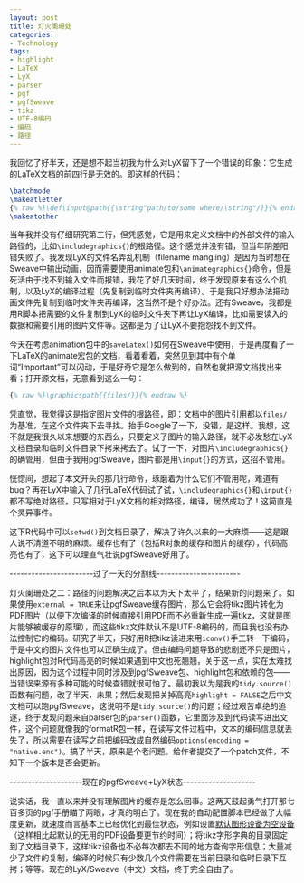 ```yaml
---
layout: post
title: 灯火阑珊处
categories:
- Technology
tags:
- highlight
- LaTeX
- LyX
- parser
- pgf
- pgfSweave
- tikz
- UTF-8编码
- 编码
- 路径
---
```


我回忆了好半天，还是想不起当初我为什么对LyX留下了一个错误的印象：它生成的LaTeX文档的前四行是无效的。即这样的代码：

```latex
\batchmode
\makeatletter
{% raw %}\def\input@path{{\string"path/to/some where/\string"/}}{% endraw %} 
\makeatother
```

当年我并没有仔细研究第三行，但凭感觉，它是用来定义文档中的外部文件的输入路径的，比如`\includegraphics{}`的根路径。这个感觉并没有错，但当年阴差阳错失败了。我发现LyX的文件名弄乱机制（filename mangling）是因为当时想在Sweave中输出动画，因而需要使用animate包和`\animategraphics{}`命令，但是死活由于找不到输入文件而报错，我花了好几天时间，终于发现原来有这么个机制，以及LyX的编译过程（先复制到临时文件夹再编译）。于是我只好想办法把动画文件先复制到临时文件夹再编译，这当然不是个好办法。还有Sweave，我都是用R脚本把需要的文件复制到LyX的临时文件夹下再让LyX编译，比如需要读入的数据和需要引用的图片文件等。这都是为了让LyX不要抱怨找不到文件。

今天在考虑animation包中的`saveLatex()`如何在Sweave中使用，于是再度看了一下LaTeX的animate宏包的文档，看着看着，突然见到其中有个单词“Important”可以闪动，于是好奇它是怎么做到的，自然也就把源文档找出来看；打开源文档，无意看到这么一句：

```latex
{% raw %}\graphicspath{{files/}}{% endraw %} 
```

凭直觉，我觉得这是指定图片文件的根路径，即：文档中的图片引用都以`files/`为基准，在这个文件夹下去寻找。抬手Google了一下，没错，是这样。我想，这不就是我很久以来想要的东西么，只要定义了图片的输入路径，就不必发愁在LyX文档目录和临时文件目录下拷来拷去了。试了一下，对图片`\includegraphics{}`的确管用，但由于我用pgfSweave，图片都是用`\input{}`的方式，这招不管用。

恍惚间，想起了本文开头的那几行命令，琢磨着为什么它们不管用呢，难道有bug？再在LyX中输入了几行LaTeX代码试了试，`\includegraphics{}`和`\input{}`都不写绝对路径，只写相对于LyX文档的相对路径，编译，居然成功了！这简直是个灵异事件。

这下R代码中可以`setwd()`到文档目录了，解决了许久以来的一大麻烦——这是跟人说不清道不明的麻烦。缓存也有了（包括R对象的缓存和图片的缓存），代码高亮也有了，这下可以理直气壮说pgfSweave好用了。


-----------------------过了一天的分割线-----------------------


灯火阑珊处之二：路径的问题解决之后本以为天下太平了，结果新的问题来了。如果使用`external = TRUE`来让pgfSweave缓存图片，那么它会将tikz图片转化为PDF图片（以便下次编译的时候直接引用PDF而不必重新生成一遍tikz，这就是图片能够被缓存的原理），而这些tikz文件默认不是UTF-8编码的，而且我也没有办法控制它的编码。研究了半天，只好用R把tikz读进来用`iconv()`手工转一下编码，于是中文的图片文件也可以正确生成了。但由编码问题导致的悲剧还不只是图片，highlight包对R代码高亮的时候如果遇到中文也死翘翘，关于这一点，实在太难找出原因，因为这个过程中同时涉及到pgfSweave包、highlight包和依赖的包——当错误来源有多种可能的时候查错就很可怕了。最初我以为是我的`tidy.source()`函数有问题，改了半天，未果；然后发现把关掉高亮`highlight = FALSE`之后中文文档可以跑pgfSweave，这说明不是`tidy.source()`的问题；经过艰苦卓绝的追逐，终于发现问题来自parser包的`parser()`函数，它里面涉及到代码读写进出文件，这个问题就像我的formatR包一样，在读写文件过程中，文本的编码信息就丢失了，所以需要在读写之前把编码改成自然编码`options(encoding = "native.enc")`。搞了半天，原来是个老问题。给作者提交了一个patch文件，不知下一个版本是否会更新。


--------------------现在的pgfSweave+LyX状态--------------------


说实话，我一直以来并没有理解图片的缓存是怎么回事。这两天鼓起勇气打开那七百多页的pgf手册瞄了两眼，才真的明白了。现在我的自动配置脚本已经做了大幅度更新，就速度而言基本上已经优化到最佳状态，例如设置[默认图形设备为空设备](http://yihui.name/en/2010/12/a-special-graphics-device-in-r-the-null-device/)（这样相比起默认的无用的PDF设备要更节约时间）；将tikz字形字典的目录固定到了文档目录下，这样tikz设备也不必每次都去不同的地方查询字形信息；大量减少了文件的复制，编译的时候只有少数几个文件需要在当前目录和临时目录下互拷；等等。现在的LyX/Sweave（中文）文档，终于完全自由了。
